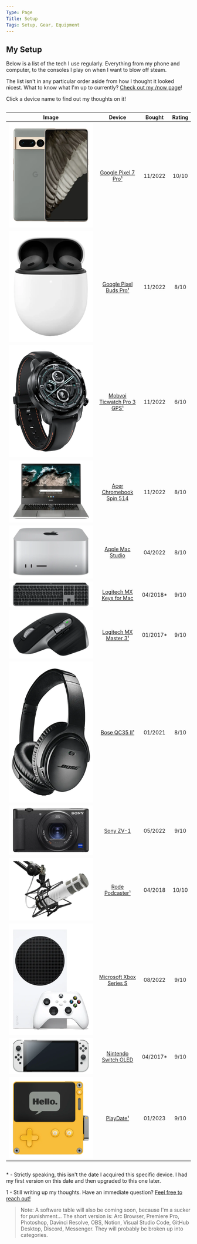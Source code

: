 ```yaml
---
Type: Page
Title: Setup
Tags: Setup, Gear, Equipment
---
```


## My Setup

Below is a list of the tech I use regularly. Everything from my phone and computer, to the consoles I play on when I want to blow off steam.

The list isn't in any particular order aside from how I thought it looked nicest. What to know what I'm up to currently? [Check out my /now page](https://snpy.tech/now)!

Click a device name to find out my thoughts on it!
<div style="overflow-x:auto;">

|                                                                                                           Image                                                                                                            |                             Device                             |  Bought  | Rating |
|:--------------------------------------------------------------------------------------------------------------------------------------------------------------------------------------------------------------------------:|:--------------------------------------------------------------:|:--------:|:------:|
|        <div class="img-container-square"> <img alt="A picture of the Google Pixel 7 Pro" src="https://raw.githubusercontent.com/george-probably/chachanidze.com/main/Images/setup/google-pixel-7-pro.webp"> </div>         | [Google Pixel 7 Pro¹](/setup/google-pixel-7-pro)               | 11/2022  |  10/10 |
|     <div class="img-container-square"> <img alt="A picture of the Google Pixel Buds Pro" src="https://raw.githubusercontent.com/george-probably/chachanidze.com/main/Images/setup/google-pixel-buds-pro.webp"> </div>      | [Google Pixel Buds Pro¹](/setup/google-pixel-buds-pro)         | 11/2022  |  8/10  |
| <div class="img-container-square"> <img alt="A picture of the Mobvoi Ticwatch Pro 3 GPS" src="https://raw.githubusercontent.com/george-probably/chachanidze.com/main/Images/setup/mobvoi-ticwatch-pro-3-gps.webp"> </div>  | [Mobvoi Ticwatch Pro 3 GPS¹](/setup/mobvoi-ticwatch-pro-3-gps) | 11/2022  |  6/10  |
|  <div class="img-container-square"> <img alt="A picture of the Acer Chromebook Spin 514" src="https://raw.githubusercontent.com/george-probably/chachanidze.com/main/Images/setup/acer-chromebook-spin-514.webp"> </div>   | [Acer Chromebook Spin 514](/setup/acer-chromebook-spin-514)    | 11/2022  |  8/10  |
|          <div class="img-container-square"> <img alt="A picture of the Apple Mac Studio" src="https://raw.githubusercontent.com/george-probably/chachanidze.com/main/Images/setup/apple-mac-studio.webp"> </div>           | [Apple Mac Studio](/setup/apple-mac-studio)                    | 04/2022  |  8/10  |
|  <div class="img-container-square"> <img alt="A picture of the Logitech MX Keys for Mac" src="https://raw.githubusercontent.com/george-probably/chachanidze.com/main/Images/setup/logitech-mx-keys-for-mac.webp"> </div>   | [Logitech MX Keys for Mac](/setup/logitech-mx-keys-for-mac)    | 04/2018* |  9/10  |
|      <div class="img-container-square"> <img alt="A picture of the Logitech MX Master 3" src="https://raw.githubusercontent.com/george-probably/chachanidze.com/main/Images/setup/logitech-mx-master-3.webp"> </div>       | [Logitech MX Master 3¹](/setup/logitech-mx-master-3)           | 01/2017* |  9/10  |
|              <div class="img-container-square"> <img alt="A picture of the Bose QC35 II" src="https://raw.githubusercontent.com/george-probably/chachanidze.com/main/Images/setup/bose-qc35-ii.webp"> </div>               | [Bose QC35 II¹](/setup/bose-qc35-ii)                           | 01/2021  |  8/10  |
|                 <div class="img-container-square"> <img alt="A picture of the Sony ZV-1" src="https://raw.githubusercontent.com/george-probably/chachanidze.com/main/Images/setup/sony-zv-1.webp"> </div>                  | [Sony ZV-1](/setup/sony-zv-1)                                  | 05/2022  |  9/10  |
|            <div class="img-container-square"> <img alt="A picture of the Rode Podcaster" src="https://raw.githubusercontent.com/george-probably/chachanidze.com/main/Images/setup/rode-podcaster.webp"> </div>             | [Rode Podcaster¹](/setup/rode-podcaster)                       | 04/2018  |  10/10 |
|   <div class="img-container-square"> <img alt="A picture of the Microsoft Xbox Series S" src="https://raw.githubusercontent.com/george-probably/chachanidze.com/main/Images/setup/microsoft-xbox-series-s.webp"> </div>    | [Microsoft Xbox Series S](/setup/microsoft-xbox-series-s)      | 08/2022  |  9/10  |
|      <div class="img-container-square"> <img alt="A picture of the Nintendo Switch OLED" src="https://raw.githubusercontent.com/george-probably/chachanidze.com/main/Images/setup/nintendo-switch-oled.webp"> </div>       | [Nintendo Switch OLED](/setup/nintendo-switch-oled)            | 04/2017* |  9/10  |
|                  <div class="img-container-square"> <img alt="A picture of the PlayDate" src="https://raw.githubusercontent.com/george-probably/chachanidze.com/main/Images/setup/playdate.webp"> </div>                   | [PlayDate¹](/setup/playdate)                                   | 01/2023  |  9/10  |

</div>

\* \- Strictly speaking, this isn't the date I acquired this specific device. I had my first version on this date and then upgraded to this one later.
  
1 - Still writing up my thoughts. Have an immediate question? [Feel free to reach out!](https://george.chachanidze.com) 

>Note: A software table will also be coming soon, because I'm a sucker for punishment... The short version is: Arc Browser, Premiere Pro, Photoshop, Davinci Resolve, OBS, Notion, Visual Studio Code, GitHub Desktop, Discord, Messenger. They will probably be broken up into categories.